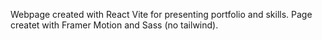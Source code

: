 Webpage created with React Vite for presenting portfolio and skills. Page createt with Framer Motion and Sass (no tailwind).
